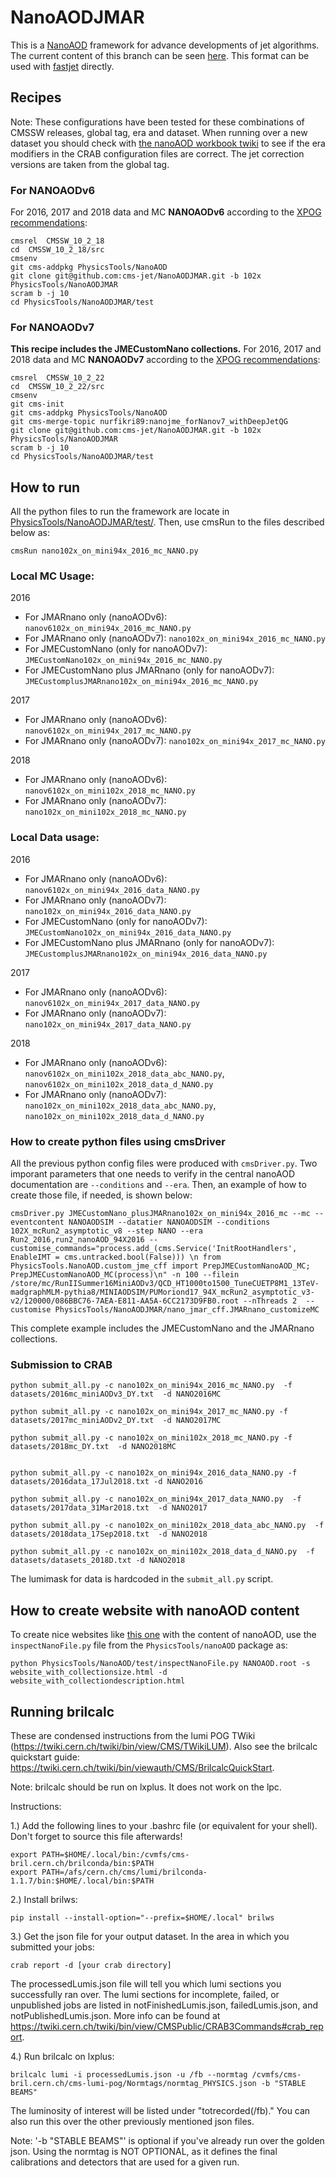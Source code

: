# NanoAODJMAR

This is a [NanoAOD](https://twiki.cern.ch/twiki/bin/view/CMSPublic/WorkBookNanoAOD) framework for advance developments of jet algorithms.
The current content of this branch can be seen [here](http://algomez.web.cern.ch/algomez/testWeb/JMARNanoAODv6_102X_v02_size.html).
This format can be used with [fastjet](http://fastjet.fr) directly.

## Recipes

Note: These configurations have been tested for these combinations of CMSSW releases, global tag, era and dataset. When running over a new dataset you should check with [the nanoAOD workbook twiki](https://twiki.cern.ch/twiki/bin/view/CMSPublic/WorkBookNanoAOD#Running_on_various_datasets_from) to see if the era modifiers in the CRAB configuration files are correct. The jet correction versions are taken from the global tag.

### For NANOAODv6

For 2016, 2017 and 2018 data and MC **NANOAODv6** according to the [XPOG recommendations](https://gitlab.cern.ch/cms-nanoAOD/nanoaod-doc/-/wikis/Releases/NanoAODv6):

```
cmsrel  CMSSW_10_2_18
cd  CMSSW_10_2_18/src
cmsenv
git cms-addpkg PhysicsTools/NanoAOD
git clone git@github.com:cms-jet/NanoAODJMAR.git -b 102x PhysicsTools/NanoAODJMAR
scram b -j 10
cd PhysicsTools/NanoAODJMAR/test
```

### For NANOAODv7

**This recipe includes the JMECustomNano collections.**
For 2016, 2017 and 2018 data and MC **NANOAODv7** according to the [XPOG recommendations](https://gitlab.cern.ch/cms-nanoAOD/nanoaod-doc/-/wikis/Releases/NanoAODv7):

```
cmsrel  CMSSW_10_2_22
cd  CMSSW_10_2_22/src
cmsenv
git cms-init
git cms-addpkg PhysicsTools/NanoAOD
git cms-merge-topic nurfikri89:nanojme_forNanov7_withDeepJetQG
git clone git@github.com:cms-jet/NanoAODJMAR.git -b 102x PhysicsTools/NanoAODJMAR
scram b -j 10
cd PhysicsTools/NanoAODJMAR/test
```

## How to run

All the python files to run the framework are locate in [PhysicsTools/NanoAODJMAR/test/](PhysicsTools/NanoAODJMAR/test/). Then, use cmsRun to the files described below as:
```
cmsRun nano102x_on_mini94x_2016_mc_NANO.py
```

### Local MC Usage:

2016
  * For JMARnano only (nanoAODv6): `nanov6102x_on_mini94x_2016_mc_NANO.py`
  * For JMARnano only (nanoAODv7): `nano102x_on_mini94x_2016_mc_NANO.py`
  * For JMECustomNano (only for nanoAODv7): `JMECustomNano102x_on_mini94x_2016_mc_NANO.py`
  * For JMECustomNano plus JMARnano (only for nanoAODv7): `JMECustomplusJMARnano102x_on_mini94x_2016_mc_NANO.py`

2017
  * For JMARnano only (nanoAODv6): `nanov6102x_on_mini94x_2017_mc_NANO.py`
  * For JMARnano only (nanoAODv7): `nano102x_on_mini94x_2017_mc_NANO.py`

2018
  * For JMARnano only (nanoAODv6): `nanov6102x_on_mini102x_2018_mc_NANO.py`
  * For JMARnano only (nanoAODv7): `nano102x_on_mini102x_2018_mc_NANO.py`

### Local Data usage:

2016
  * For JMARnano only (nanoAODv6): `nanov6102x_on_mini94x_2016_data_NANO.py`
  * For JMARnano only (nanoAODv7): `nano102x_on_mini94x_2016_data_NANO.py`
  * For JMECustomNano (only for nanoAODv7): `JMECustomNano102x_on_mini94x_2016_data_NANO.py`
  * For JMECustomNano plus JMARnano (only for nanoAODv7): `JMECustomplusJMARnano102x_on_mini94x_2016_data_NANO.py`

2017
  * For JMARnano only (nanoAODv6): `nanov6102x_on_mini94x_2017_data_NANO.py`
  * For JMARnano only (nanoAODv7): `nano102x_on_mini94x_2017_data_NANO.py`

2018
  * For JMARnano only (nanoAODv6): `nanov6102x_on_mini102x_2018_data_abc_NANO.py`, `nanov6102x_on_mini102x_2018_data_d_NANO.py`
  * For JMARnano only (nanoAODv7): `nano102x_on_mini102x_2018_data_abc_NANO.py`, `nano102x_on_mini102x_2018_data_d_NANO.py`

### How to create python files using cmsDriver

All the previous python config files were produced with `cmsDriver.py`. Two imporant parameters that one needs to verify in the central nanoAOD documentation are `--conditions` and `--era`. Then, an example of how to create those file, if needed, is shown below:

```
cmsDriver.py JMECustomNano_plusJMARnano102x_on_mini94x_2016_mc --mc --eventcontent NANOAODSIM --datatier NANOAODSIM --conditions 102X_mcRun2_asymptotic_v8 --step NANO --era Run2_2016,run2_nanoAOD_94X2016 --customise_commands="process.add_(cms.Service('InitRootHandlers', EnableIMT = cms.untracked.bool(False))) \n from PhysicsTools.NanoAOD.custom_jme_cff import PrepJMECustomNanoAOD_MC; PrepJMECustomNanoAOD_MC(process)\n" -n 100 --filein /store/mc/RunIISummer16MiniAODv3/QCD_HT1000to1500_TuneCUETP8M1_13TeV-madgraphMLM-pythia8/MINIAODSIM/PUMoriond17_94X_mcRun2_asymptotic_v3-v2/120000/086BBC76-7AEA-E811-AA5A-6CC2173D9FB0.root --nThreads 2  --customise PhysicsTools/NanoAODJMAR/nano_jmar_cff.JMARnano_customizeMC
```
This complete example includes the JMECustomNano and the JMARnano collections.


### Submission to CRAB

```
python submit_all.py -c nano102x_on_mini94x_2016_mc_NANO.py  -f datasets/2016mc_miniAODv3_DY.txt  -d NANO2016MC

python submit_all.py -c nano102x_on_mini94x_2017_mc_NANO.py -f datasets/2017mc_miniAODv2_DY.txt  -d NANO2017MC

python submit_all.py -c nano102x_on_mini102x_2018_mc_NANO.py -f datasets/2018mc_DY.txt  -d NANO2018MC


python submit_all.py -c nano102x_on_mini94x_2016_data_NANO.py -f datasets/2016data_17Jul2018.txt -d NANO2016 

python submit_all.py -c nano102x_on_mini94x_2017_data_NANO.py  -f datasets/2017data_31Mar2018.txt  -d NANO2017 

python submit_all.py -c nano102x_on_mini102x_2018_data_abc_NANO.py  -f  datasets/2018data_17Sep2018.txt  -d NANO2018 

python submit_all.py -c nano102x_on_mini102x_2018_data_d_NANO.py  -f datasets/datasets_2018D.txt -d NANO2018 

```
The lumimask for data is hardcoded in the `submit_all.py` script.

## How to create website with nanoAOD content

To create nice websites like [this one](http://algomez.web.cern.ch/algomez/testWeb/JMECustomNano102x_mc_v01.html#Jet) with the content of nanoAOD, use the `inspectNanoFile.py` file from the `PhysicsTools/nanoAOD` package as:
```
python PhysicsTools/NanoAOD/test/inspectNanoFile.py NANOAOD.root -s website_with_collectionsize.html -d website_with_collectiondescription.html
```


## Running brilcalc
These are condensed instructions from the lumi POG TWiki (https://twiki.cern.ch/twiki/bin/view/CMS/TWikiLUM). Also see the brilcalc quickstart guide: https://twiki.cern.ch/twiki/bin/viewauth/CMS/BrilcalcQuickStart.

Note: brilcalc should be run on lxplus. It does not work on the lpc.

Instructions:

1.) Add the following lines to your .bashrc file (or equivalent for your shell). Don't forget to source this file afterwards!

    export PATH=$HOME/.local/bin:/cvmfs/cms-bril.cern.ch/brilconda/bin:$PATH
    export PATH=/afs/cern.ch/cms/lumi/brilconda-1.1.7/bin:$HOME/.local/bin:$PATH
    
2.) Install brilws:

    pip install --install-option="--prefix=$HOME/.local" brilws
    
3.) Get the json file for your output dataset. In the area in which you submitted your jobs:

    crab report -d [your crab directory]
    
The processedLumis.json file will tell you which lumi sections you successfully ran over. The lumi sections for incomplete, failed, or unpublished jobs are listed in notFinishedLumis.json, failedLumis.json, and notPublishedLumis.json. More info can be found at https://twiki.cern.ch/twiki/bin/view/CMSPublic/CRAB3Commands#crab_report.
    
4.) Run brilcalc on lxplus:

    brilcalc lumi -i processedLumis.json -u /fb --normtag /cvmfs/cms-bril.cern.ch/cms-lumi-pog/Normtags/normtag_PHYSICS.json -b "STABLE BEAMS"
    
The luminosity of interest will be listed under "totrecorded(/fb)." You can also run this over the other previously mentioned json files.
    
Note: '-b "STABLE BEAMS"' is optional if you've already run over the golden json. 
        Using the normtag is NOT OPTIONAL, as it defines the final calibrations and detectors that are used for a given run.

<!--
## Documenting the Extended NanoAOD Samples

Please document the input and output datasets on the following twiki: https://twiki.cern.ch/twiki/bin/view/CMS/JetMET/JMARNanoAODv1. For the MC, the number of events can be found by looking up the output dataset in DAS. For the data, you will need to run brilcalc to get the total luminosity of the dataset. See the instructions below. 

-->
